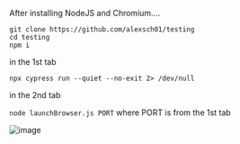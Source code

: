 After installing NodeJS and Chromium....

```
git clone https://github.com/alexsch01/testing
cd testing
npm i
```

in the 1st tab

`npx cypress run --quiet --no-exit 2> /dev/null`

in the 2nd tab

`node launchBrowser.js PORT` where PORT is from the 1st tab

![image](https://github.com/alexsch01/testing/assets/5721147/cd9fe8c3-8298-448d-a2c4-8a0414c7408f)
